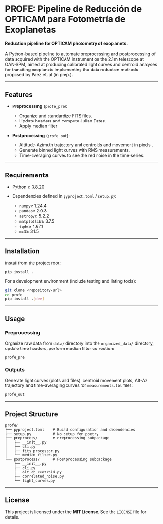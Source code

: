 # PROFE: Pipeline de Reducción de OPTICAM para Fotometría de Exoplanetas
#### Reduction pipeline for OPTICAM photometry of exoplanets.

A Python-based pipeline to automate preprocessing and postprocessing of data acquired
with the OPTICAM instrument on the 2.1 m telescope at OAN‑SPM, aimed at producing
calibrated light curves and centroid analyses for transiting exoplanets implementing
the data reduction methods proposed by Paez et. al (in prep.).

---

## Features

* **Preprocessing** (`profe_pre`):

  * Organize and standardize FITS files.
  * Update headers and compute Julian Dates.
  * Apply median filter
* **Postprocessing** (`profe_out`):

  * Altitude-Azimuth trajectory and centroids and movement in pixels .
  * Generate binned light curves with RMS measurements.
  * Time-averaging curves to see the red noise in the time-series.

---

## Requirements

* Python ≥ 3.8.20
* Dependencies defined in `pyproject.toml` / `setup.py`:

  * `numpy`$\geq$ 1.24.4
  * `pandas`$\geq$ 2.0.3
  * `astropy`$\geq$ 5.2.2
  * `matplotlib`$\geq$ 3.7.5
  * `tqdm`$\geq$ 4.67.1
  * `mc3`$\geq$ 3.1.5

---

## Installation

Install from the project root:

```bash
pip install .
```

For a development environment (include testing and linting tools):

```bash
git clone <repository-url>
cd profe
pip install .[dev]
```

---

## Usage

### Preprocessing

Organize raw data from `data/` directory into the `organized_data/` directory, update time headers, perform median filter correction:

```bash
profe_pre
```

### Outputs

Generate light curves (plots and files), centroid movement plots, Alt-Az trajectory and time-averaging curves for `measurements.tbl` files:

```bash
profe_out
```


---

## Project Structure

```
profe/
├── pyproject.toml    # Build configuration and dependencies
├── setup.py          # No setup for poetry
├── preprocess/       # Preprocessing subpackage
│   ├── __init__.py
│   ├── cli.py
│   ├── fits_processor.py
│   └── median_filter.py
└── postprocess/      # Postprocessing subpackage
    ├── __init__.py
    ├── cli.py
    ├── alt_az_centroid.py
    ├── correlated_noise.py
    └── light_curves.py

```

---

<!-- ## Development & Contribution

1. Fork the repository.
2. Create a branch for your feature or fix:

   ```bash
   ```

git checkout -b feature/awesome-feature

````
3. Write tests under `tests/` and ensure they pass:
   ```bash
pytest
````

4. Format code with `black` and sort imports with `isort`.
5. Open a pull request describing your changes.

--- -->

## License

This project is licensed under the **MIT License**. See the `LICENSE` file for details.
